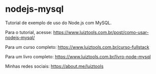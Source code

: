 # nodejs-mysql
Tutorial de exemplo de uso do Node.js com MySQL.

Para o tutorial, acesse: https://www.luiztools.com.br/post/como-usar-nodejs-mysql/

Para um curso completo: https://www.luiztools.com.br/curso-fullstack

Para um livro completo: https://www.luiztools.com.br/livro-node-mysql

Minhas redes sociais: https://about.me/luiztools
